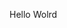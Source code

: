 Hello Wolrd
































































































































































































































































































































































































































































































































































































































































































































































































































































































































































































































































































































































































































































































































































































































































































































































































































































































































































































































































































































































































































































































































































































































































































































































































































































































